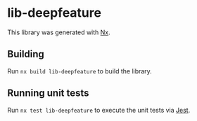 # lib-deepfeature

This library was generated with [Nx](https://nx.dev).

## Building

Run `nx build lib-deepfeature` to build the library.

## Running unit tests

Run `nx test lib-deepfeature` to execute the unit tests via [Jest](https://jestjs.io).
